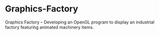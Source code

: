 # Graphics-Factory
Graphics Factory – Developing an OpenGL program to display an industrial factory featuring animated machinery items. 
